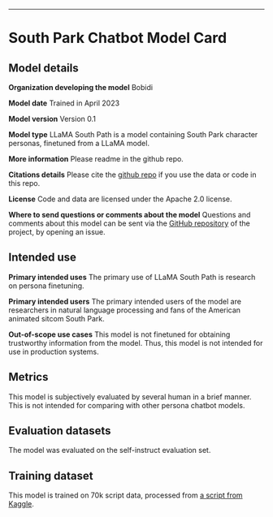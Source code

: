 ---
# South Park Chatbot Model Card

## Model details
**Organization developing the model**
Bobidi

**Model date**
Trained in April 2023

**Model version**
Version 0.1

**Model type**
LLaMA South Path is a model containing South Park character personas, finetuned from a LLaMA model.

**More information**
Please readme in the github repo.

**Citations details**
Please cite the [github repo](https://github.com/bobidi/llama_south_park) if you use the data or code in this repo.

**License**
Code and data are licensed under the Apache 2.0 license.

**Where to send questions or comments about the model**
Questions and comments about this model can be sent via the [GitHub repository](https://github.com/bobidi/llama_south_park) of the project, by opening an issue.

## Intended use
**Primary intended uses**
The primary use of LLaMA South Path is research on persona finetuning.

**Primary intended users**
The primary intended users of the model are researchers in natural language processing and fans of the American animated sitcom South Park.

**Out-of-scope use cases**
This model is not finetuned for obtaining trustworthy information from the model. Thus, this model is not intended for use in production systems. 

## Metrics
This model is subjectively evaluated by several human in a brief manner. This is not intended for comparing with other persona chatbot models.

## Evaluation datasets
The model was evaluated on the self-instruct evaluation set.

## Training dataset
This model is trained on 70k script data, processed from [a script from Kaggle](https://www.kaggle.com/datasets/thedevastator/south-park-scripts-dataset).